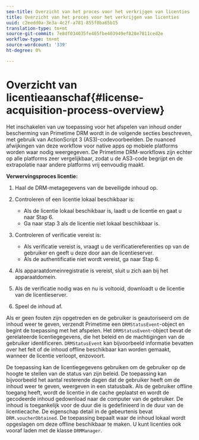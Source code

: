 ```yaml
---
seo-title: Overzicht van het proces voor het verkrijgen van licenties
title: Overzicht van het proces voor het verkrijgen van licenties
uuid: c2eedd0a-3e3a-4c2f-a781-855f0ba65b15
translation-type: tm+mt
source-git-commit: 7e8df034035fe465fbe403949ef828e7811ced2e
workflow-type: tm+mt
source-wordcount: '339'
ht-degree: 0%

---
```



# Overzicht van licentieaanschaf{#license-acquisition-process-overview}

Het inschakelen van uw toepassing voor het afspelen van inhoud onder bescherming van Primetime DRM wordt in de volgende secties beschreven, met gebruik van ActionScript 3 (AS3)-codevoorbeelden. De nuanced afwijkingen van deze workflow voor native apps op mobiele platforms worden waar nodig weergegeven. De Primetime DRM-workflows zijn echter op alle platforms zeer vergelijkbaar, zodat u de AS3-code begrijpt en de extrapolatie naar andere platforms vrij eenvoudig maakt.

**Verwervingsproces licentie:**

1. Haal de DRM-metagegevens van de beveiligde inhoud op.
1. Controleren of een licentie lokaal beschikbaar is:

   * Als de licentie lokaal beschikbaar is, laadt u de licentie en gaat u naar Stap 6.
   * Ga naar stap 3 als de licentie niet lokaal beschikbaar is.

1. Controleren of verificatie vereist is:

   * Als verificatie vereist is, vraagt u de verificatiereferenties op van de gebruiker en geeft u deze door aan de licentieserver.
   * Als de authentificatie niet wordt vereist, ga naar Stap 6.

1. Als apparaatdomeinregistratie is vereist, sluit u zich aan bij het apparaatdomein.
1. Als de verificatie nodig was en nu is voltooid, downloadt u de licentie van de licentieserver.
1. Speel de inhoud af.

Als er geen fouten zijn opgetreden en de gebruiker is geautoriseerd om de inhoud weer te geven, verzendt Primetime een `DRMStatusEvent`-object en begint de toepassing met het afspelen. Het `DRMStatusEvent`-object bevat de gerelateerde licentiegegevens, die het beleid en de machtigingen van de gebruiker identificeren. `DRMStatusEvent` kan bijvoorbeeld informatie bevatten over het feit of de inhoud offline beschikbaar kan worden gemaakt, wanneer de licentie verloopt, enzovoort.

De toepassing kan de licentiegegevens gebruiken om de gebruiker op de hoogte te stellen van de status van zijn beleid. De toepassing kan bijvoorbeeld het aantal resterende dagen dat de gebruiker heeft om de inhoud weer te geven, weergeven in een statusbalk. Als de gebruiker offline toegang heeft, wordt de licentie in de cache geplaatst en wordt de gecodeerde inhoud gedownload naar de computer van de gebruiker. De inhoud is toegankelijk voor de duur die is gedefinieerd in de duur van de licentiecache. De eigenschap detail in de gebeurtenis bevat `DRM.voucherObtained`. De toepassing bepaalt waar de inhoud lokaal wordt opgeslagen om deze offline beschikbaar te maken. U kunt licenties ook vooraf laden met de klasse `DRMManager`.

